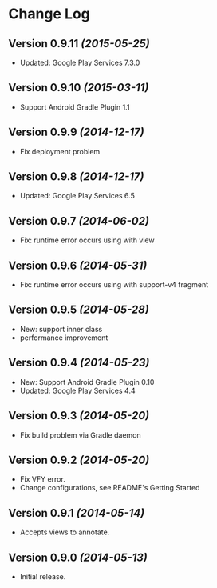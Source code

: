 Change Log
==========

Version 0.9.11 *(2015-05-25)*
----------------------------

- Updated: Google Play Services 7.3.0


Version 0.9.10 *(2015-03-11)*
----------------------------

- Support Android Gradle Plugin 1.1


Version 0.9.9 *(2014-12-17)*
----------------------------

- Fix deployment problem


Version 0.9.8 *(2014-12-17)*
----------------------------

- Updated: Google Play Services 6.5


Version 0.9.7 *(2014-06-02)*
----------------------------

- Fix: runtime error occurs using with view


Version 0.9.6 *(2014-05-31)*
----------------------------

- Fix: runtime error occurs using with support-v4 fragment


Version 0.9.5 *(2014-05-28)*
----------------------------

- New: support inner class
- performance improvement


Version 0.9.4 *(2014-05-23)*
----------------------------

- New: Support Android Gradle Plugin 0.10
- Updated: Google Play Services 4.4


Version 0.9.3 *(2014-05-20)*
----------------------------

- Fix build problem via Gradle daemon


Version 0.9.2 *(2014-05-20)*
----------------------------

- Fix VFY error.
- Change configurations, see README's Getting Started

Version 0.9.1 *(2014-05-14)*
----------------------------

- Accepts views to annotate.


Version 0.9.0 *(2014-05-13)*
----------------------------

- Initial release.
